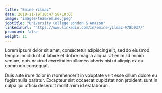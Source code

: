 ```yaml
---
title: "Emine Yilmaz"
date: 2018-11-19T10:47:58+10:00
image: "images/team/emine.jpeg"
jobtitle: "University College London & Amazon"
linkedinurl: "https://www.linkedin.com/in/emine-yilmaz-978b937/"
promoted: false
weight: 11
---
```


Lorem ipsum dolor sit amet, consectetur adipiscing elit, sed do eiusmod tempor incididunt ut labore et dolore magna aliqua. Ut enim ad minim veniam, quis nostrud exercitation ullamco laboris nisi ut aliquip ex ea commodo consequat.

Duis aute irure dolor in reprehenderit in voluptate velit esse cillum dolore eu fugiat nulla pariatur. Excepteur sint occaecat cupidatat non proident, sunt in culpa qui officia deserunt mollit anim id est laborum.
